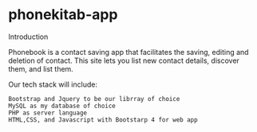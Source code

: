 # phonekitab-app

Introduction

Phonebook is a contact saving app that facilitates the saving, editing and deletion of contact. This site lets you list new  contact details, discover them, and list them.


Our tech stack will include:

    Bootstrap and Jquery to be our librray of choice
    MySQL as my database of choice
    PHP as server language
    HTML,CSS, and Javascript with Bootstarp 4 for web app

    
